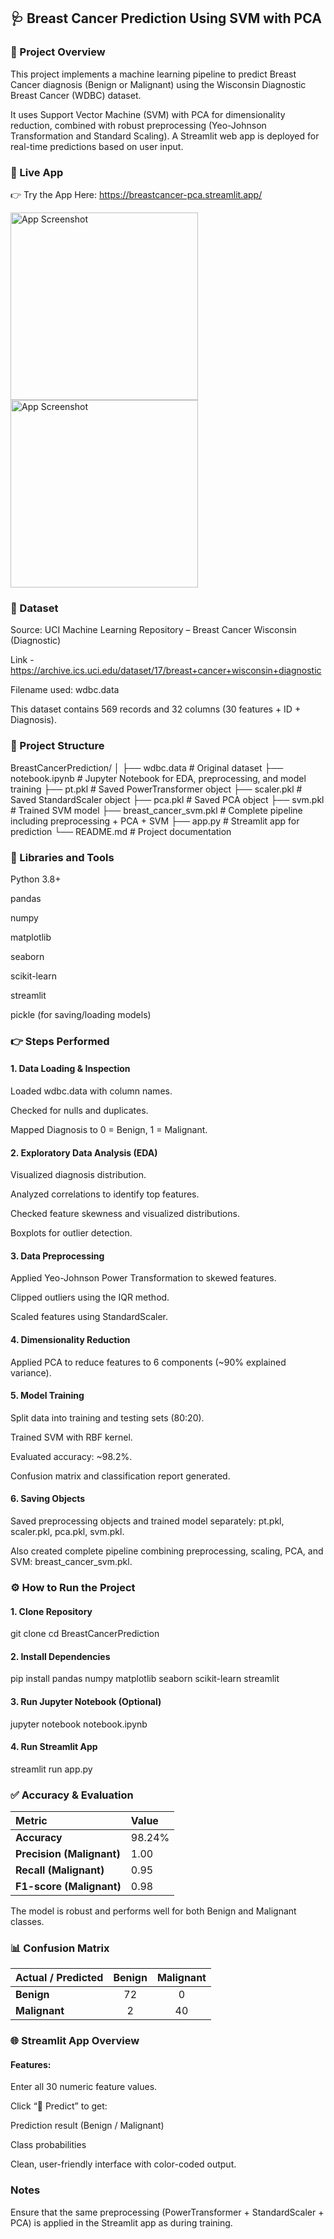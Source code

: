 ## 🩺 Breast Cancer Prediction Using SVM with PCA

### 📘 Project Overview

This project implements a machine learning pipeline to predict Breast Cancer diagnosis (Benign or Malignant) using the Wisconsin Diagnostic Breast Cancer (WDBC) dataset.

It uses Support Vector Machine (SVM) with PCA for dimensionality reduction, combined with robust preprocessing (Yeo-Johnson Transformation and Standard Scaling).
A Streamlit web app is deployed for real-time predictions based on user input.

### 🚀 Live App

👉 Try the App Here: https://breastcancer-pca.streamlit.app/

<img src="https://github.com/user-attachments/assets/3f0d11f5-e957-43a1-a571-0cca21f9b98a" alt="App Screenshot" width="300">

<img src="https://github.com/user-attachments/assets/5a3a870b-496a-4d79-97b0-e63771fae621" alt="App Screenshot" width="300">

### 📂 Dataset

Source: UCI Machine Learning Repository – Breast Cancer Wisconsin (Diagnostic)

Link - https://archive.ics.uci.edu/dataset/17/breast+cancer+wisconsin+diagnostic

Filename used: wdbc.data

This dataset contains 569 records and 32 columns (30 features + ID + Diagnosis).

### 🧠 Project Structure

BreastCancerPrediction/
│
├── wdbc.data                  # Original dataset
├── notebook.ipynb             # Jupyter Notebook for EDA, preprocessing, and model training
├── pt.pkl                     # Saved PowerTransformer object
├── scaler.pkl                 # Saved StandardScaler object
├── pca.pkl                    # Saved PCA object
├── svm.pkl                    # Trained SVM model
├── breast_cancer_svm.pkl      # Complete pipeline including preprocessing + PCA + SVM
├── app.py                     # Streamlit app for prediction
└── README.md                  # Project documentation

### 🧩 Libraries and Tools

Python 3.8+

pandas

numpy

matplotlib

seaborn

scikit-learn

streamlit

pickle (for saving/loading models)

### 👉 Steps Performed

#### 1. Data Loading & Inspection

Loaded wdbc.data with column names.

Checked for nulls and duplicates.

Mapped Diagnosis to 0 = Benign, 1 = Malignant.

#### 2. Exploratory Data Analysis (EDA)

Visualized diagnosis distribution.

Analyzed correlations to identify top features.

Checked feature skewness and visualized distributions.

Boxplots for outlier detection.

#### 3. Data Preprocessing

Applied Yeo-Johnson Power Transformation to skewed features.

Clipped outliers using the IQR method.

Scaled features using StandardScaler.

#### 4. Dimensionality Reduction

Applied PCA to reduce features to 6 components (~90% explained variance).

#### 5. Model Training

Split data into training and testing sets (80:20).

Trained SVM with RBF kernel.

Evaluated accuracy: ~98.2%.

Confusion matrix and classification report generated.

#### 6. Saving Objects

Saved preprocessing objects and trained model separately:
pt.pkl, scaler.pkl, pca.pkl, svm.pkl.

Also created complete pipeline combining preprocessing, scaling, PCA, and SVM: breast_cancer_svm.pkl.

### ⚙️ How to Run the Project

#### 1. Clone Repository

git clone <your-repo-link>
cd BreastCancerPrediction

#### 2. Install Dependencies

pip install pandas numpy matplotlib seaborn scikit-learn streamlit

#### 3. Run Jupyter Notebook (Optional)

jupyter notebook notebook.ipynb

#### 4. Run Streamlit App

streamlit run app.py

### ✅ Accuracy & Evaluation

| Metric                    | Value  |
| :------------------------ | :----- |
| **Accuracy**              | 98.24% |
| **Precision (Malignant)** | 1.00   |
| **Recall (Malignant)**    | 0.95   |
| **F1-score (Malignant)**  | 0.98   |

The model is robust and performs well for both Benign and Malignant classes.

### 📊 Confusion Matrix

| Actual / Predicted | Benign | Malignant |
| ------------------ | :----: | :-------: |
| **Benign**         |   72   |     0     |
| **Malignant**      |    2   |     40    |

### 🌐 Streamlit App Overview

#### Features:

Enter all 30 numeric feature values.

Click “🎯 Predict” to get:

Prediction result (Benign / Malignant)

Class probabilities

Clean, user-friendly interface with color-coded output.

### Notes

Ensure that the same preprocessing (PowerTransformer + StandardScaler + PCA) is applied in the Streamlit app as during training.

